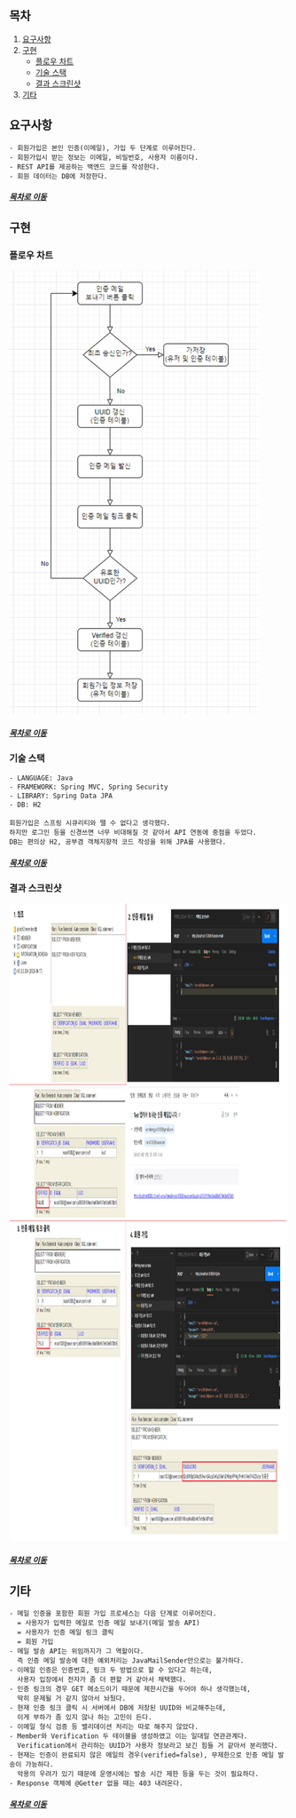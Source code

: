 ## 목차
1. [요구사항](#요구사항)
2. [구현](#구현)
    * [플로우 차트](#플로우-차트)
    * [기술 스택](#기술-스택)
    * [결과 스크린샷](#결과-스크린샷)
3. [기타](#기타)

## 요구사항
```text
- 회원가입은 본인 인증(이메일), 가입 두 단계로 이루어진다.
- 회원가입시 받는 정보는 이메일, 비밀번호, 사용자 이름이다.
- REST API를 제공하는 백엔드 코드를 작성한다.
- 회원 데이터는 DB에 저장한다.
```

##### [목차로 이동](#목차)

## 구현

### 플로우 차트
<img src="/img/verify_flow.png" width="450" height="800">

##### [목차로 이동](#목차)

### 기술 스택
```text
- LANGUAGE: Java
- FRAMEWORK: Spring MVC, Spring Security
- LIBRARY: Spring Data JPA
- DB: H2

회원가입은 스프링 시큐리티와 뗄 수 없다고 생각했다.
하지만 로그인 등을 신경쓰면 너무 비대해질 것 같아서 API 연동에 중점을 두었다.
DB는 편의상 H2, 공부겸 객체지향적 코드 작성을 위해 JPA를 사용했다.
```

##### [목차로 이동](#목차)

### 결과 스크린샷
<img src="/img/pic_verify.png" width="1200" height="1150">

##### [목차로 이동](#목차)

## 기타
```text
- 메일 인증을 포함한 회원 가입 프로세스는 다음 단계로 이루어진다.
  = 사용자가 입력한 메일로 인증 메일 보내기(메일 발송 API)
  = 사용자가 인증 메일 링크 클릭
  = 회원 가입
- 메일 발송 API는 위임까지가 그 역할이다.
  즉 인증 메일 발송에 대한 예외처리는 JavaMailSender만으로는 불가하다.
- 이메일 인증은 인증번호, 링크 두 방법으로 할 수 있다고 하는데,
  사용자 입장에서 전자가 좀 더 편할 거 같아서 채택했다.
- 인증 링크의 경우 GET 메소드이기 때문에 제한시간을 두어야 하나 생각했는데,
  딱히 문제될 거 같지 않아서 놔뒀다.
- 현재 인증 링크 클릭 시 서버에서 DB에 저장된 UUID와 비교해주는데,
  이게 부하가 좀 있지 않나 하는 고민이 든다.
- 이메일 형식 검증 등 밸리데이션 처리는 따로 해주지 않았다.
- Member와 Verification 두 테이블을 생성하였고 이는 일대일 연관관계다.
  Verification에서 관리하는 UUID가 사용자 정보라고 보긴 힘들 거 같아서 분리했다.
- 현재는 인증이 완료되지 않은 메일의 경우(verified=false), 무제한으로 인증 메일 발송이 가능하다.
  악용의 우려가 있기 때문에 운영시에는 발송 시간 제한 등을 두는 것이 필요하다.
- Response 객체에 @Getter 없을 때는 403 내려온다.
```

##### [목차로 이동](#목차)